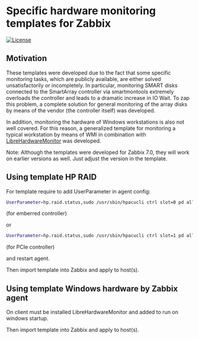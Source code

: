 # Specific hardware monitoring templates for Zabbix
[![License](https://img.shields.io/badge/License-MIT--Clause-blue.svg)](https://github.com/yvoinov/zabbix-templates-hardware-monitoring/blob/main/LICENSE)
## Motivation

These templates were developed due to the fact that some specific monitoring tasks, which are publicly available, are either solved unsatisfactorily or incompletely. In particular, monitoring SMART disks connected to the SmartArray controller via smartmontools extremely overloads the controller and leads to a dramatic increase in IO Wait. To zap this problem, a complete solution for general monitoring of the array disks by means of the vendor (the controller itself) was developed.

In addition, monitoring the hardware of Windows workstations is also not well covered. For this reason, a generalized template for monitoring a typical workstation by means of WMI in combination with [LibreHardwareMonitor](https://github.com/LibreHardwareMonitor/LibreHardwareMonitor) was developed.

Note: Although the templates were developed for Zabbix 7.0, they will work on earlier versions as well. Just adjust the version in the template.

## Using template HP RAID

For template require to add UserParameter in agent config:
```sh
UserParameter=hp.raid.status,sudo /usr/sbin/hpacucli ctrl slot=0 pd all show status | grep -v -e '^$' -e 'OK$' | wc -l
```
(for emberred controller)

or
```sh
UserParameter=hp.raid.status,sudo /usr/sbin/hpacucli ctrl slot=1 pd all show status | grep -v -e '^$' -e 'OK$' | wc -l
```
(for PCIe controller)

and restart agent.

Then import template into Zabbix and apply to host(s).

## Using template Windows hardware by Zabbix agent

On client must be installed LibreHardwareMonitor and added to run on windows startup.

Then import template into Zabbix and apply to host(s).



